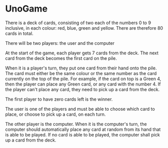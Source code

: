 # UnoGame
There is a deck of cards, consisting of two each of the numbers 0 to 9 inclusive, in each colour: red, blue, green and yellow. There are therefore 80 cards in total.
 
There will be two players: the user and the computer
 
At the start of the game, each player gets 7 cards from the deck. The next card from the deck becomes the first card on the pile.
 
When it is a player's turn, they put one card from their hand onto the pile. The card must either be the same colour or the same number as the card currently on the top of the pile. For example, if the card on top is a Green 4, then the player can place any Green card, or any card with the number 4. If the player can't place any card, they need to pick up a card from the deck.
 
The first player to have zero cards left is the winner.
 
The user is one of the players and must be able to choose which card to place, or choose to pick up a card, on each turn.
 
The other player is the computer. When it is the computer's turn, the computer should automatically place any card at random from its hand that is able to be played. If no card is able to be played, the computer shall pick up a card from the deck.
